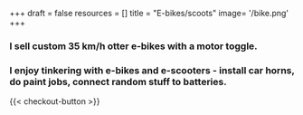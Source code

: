 +++
draft = false
resources = []
title = "E-bikes/scoots"
image= '/bike.png'
+++

### I sell custom 35 km/h otter e-bikes with a motor toggle.



### I enjoy tinkering with e-bikes and e-scooters - install car horns, do paint jobs, connect random stuff to batteries.

{{< checkout-button >}}
